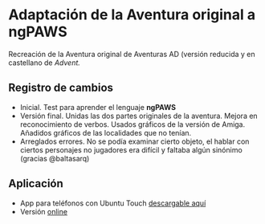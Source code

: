 # Adaptación de la Aventura original a ngPAWS
Recreación de la Aventura original de Aventuras AD (versión reducida y en castellano de _Advent._

## Registro de cambios
- Inicial. Test para aprender el lenguaje **ngPAWS**
- Versión final. Unidas las dos partes originales de la aventura. Mejora en reconocimiento de verbos. Usados gráficos de la versión de Amiga. Añadidos gráficos de las localidades que no tenían. 
- Arreglados errores. No se podía examinar cierto objeto, el hablar con ciertos personajes no jugadores era difícil y faltaba algún sinónimo (gracias @baltasarq)

## Aplicación
- App para teléfonos con Ubuntu Touch [descargable aquí](https://open-store.io/app/aventuraoriginal.cibersheep)
- Versión [online](https://cibersheep.github.io/Adaptacion-de-la-Aventura-original-ngPAWS/)
